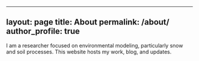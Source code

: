 
---
layout: page
title: About
permalink: /about/
author_profile: true
---

I am a researcher focused on environmental modeling, particularly snow and soil processes. This website hosts my work, blog, and updates.
